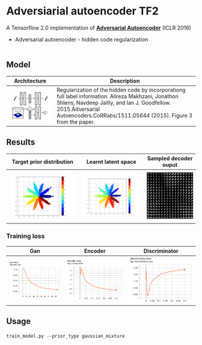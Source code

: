 # Adversiarial autoencoder TF2

A Tensorflow 2.0 implementation of __[Adversarial Autoencoder](https://arxiv.org/abs/1511.05644/)__ (ICLR 2016)
* Adversarial autoencoder - hidden code regularization<br/><br/>

## Model
Architecture | Description
------------ | -------------
<img src="imgs/aae-fig3.png" width="400px" style="max-width:100%"> | Regularization of the hidden code by incorporationg full label information. Alireza Makhzani, Jonathon Shlens, Navdeep Jaitly, and Ian J. Goodfellow. 2015.Adversarial Autoencoders.CoRRabs/1511.05644 (2015). Figure 3 from the paper.

## Results
Target prior distribution | Learnt latent space | Sampled decoder ouput
------------ | ------------- |  ------------- 
<img src="imgs/gaussian_mixture_target_prior.png" width="300px" style="max-width:100%"> |<img src="imgs/learnt_manifold_example.png" width="300px" style="max-width:100%">| <img src="imgs/sampled_decoder_output.png" width="200px" style="max-width:100%">

### Training loss
Gan | Encoder | Discriminator
------------ | ------------- |  -------------
<img src="imgs/gan_loss.png" width="250px" style="max-width:100%"> | <img src="imgs/encoder_loss.png" width="250px" style="max-width:100%"> | <img src="imgs/discriminator_loss.png" width="250px" style="max-width:100%"> 

## Usage
```
train_model.py --prior_type gaussian_mixture
```

